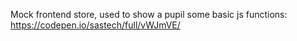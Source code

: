 Mock frontend store, used to show a pupil some basic js functions:\
https://codepen.io/sastech/full/vWJmVE/
